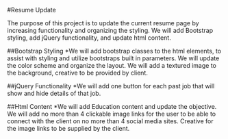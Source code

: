 #Resume Update

The purpose of this project is to update the current resume page by increasing functionality and organizing the styling. We will add Bootstrap styling, add jQuery functionality, and update html content. 

##Bootstrap Styling
	*We will add bootstrap classes to the html elements, to assist with styling and utilize bootstraps built in parameters. We will update the color scheme and organize the layout. We will add a textured image to the background, creative to be provided by client. 

##jQuery Functionality
	*We will add one button for each past job that will show and hide details of that job.	

##Html Content
	*We will add Education content and update the objective. We will add no more than 4 clickable image links for the user to be able to connect with the client on no more than 4 social media sites. Creative for the image links to be supplied by the client.